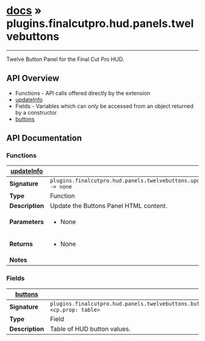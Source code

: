 # [docs](index.md) » plugins.finalcutpro.hud.panels.twelvebuttons
---

Twelve Button Panel for the Final Cut Pro HUD.

## API Overview
* Functions - API calls offered directly by the extension
 * [updateInfo](#updateInfo)
* Fields - Variables which can only be accessed from an object returned by a constructor
 * [buttons](#buttons)

## API Documentation

### Functions

| [updateInfo](#updateInfo)         |                                                                                     |
| --------------------------------------------|-------------------------------------------------------------------------------------|
| **Signature**                               | `plugins.finalcutpro.hud.panels.twelvebuttons.updateInfo() -> none`                                                                    |
| **Type**                                    | Function                                                                     |
| **Description**                             | Update the Buttons Panel HTML content.                                                                     |
| **Parameters**                              | <ul><li>None</li></ul> |
| **Returns**                                 | <ul><li>None</li></ul>          |
| **Notes**                                   | <ul></ul>                |

### Fields

| [buttons](#buttons)         |                                                                                     |
| --------------------------------------------|-------------------------------------------------------------------------------------|
| **Signature**                               | `plugins.finalcutpro.hud.panels.twelvebuttons.buttons <cp.prop: table>`                                                                    |
| **Type**                                    | Field                                                                     |
| **Description**                             | Table of HUD button values.                                                                     |

